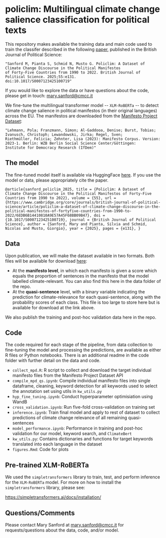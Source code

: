 # policlim: Multilingual climate change salience classification for political texts

This repository makes available the training data and main code used to train the classifer described in the following [paper](https://www.cambridge.org/core/journals/british-journal-of-political-science/article/policlim-a-dataset-of-climate-change-discourse-in-the-political-manifestos-of-fortyfive-countries-from-1990-to-2022/6EDB6B14410810A9E57A45F68BB09B47), published in the British Journal of Political Science:

    "Sanford M, Pianta S, Schmid N, Musto G. Policlim: A Dataset of Climate Change Discourse in the Political Manifestos 
	of Forty-Five Countries from 1990 to 2022. British Journal of Political Science. 2025;55:e131. 
	doi:10.1017/S0007123425100719"
  
If you would like to explore the data or have questions about the code, please get in touch: mary.sanford@cmcc.it 

We fine-tune the multilingual transformer model -- `XLM-RoBERTa` -- to detect climate change salience in political manifestos (in their original languages) across the EU. The manifestos are downloaded from the [Manifesto Project Dataset](https://manifesto-project.wzb.eu/):

    "Lehmann, Pola; Franzmann, Simon; Al-Gaddooa, Denise; Burst, Tobias; Ivanusch, Christoph; Lewandowski, Jirka; Regel, Sven;
    Riethmüller, Felicia; Zehnter, Lisa (2023): Manifesto Corpus. Version: 2023-1. Berlin: WZB Berlin Social Science Center/Göttingen:
    Institute for Democracy Research (IfDem)"

## The model
The fine-tuned model itself is available via HuggingFace [here](https://huggingface.co/marysanford/policlim). If you use the model or data, please appropriately cite the paper. 

`@article{sanford_policlim_2025,
	title = {Policlim: A Dataset of Climate Change Discourse in the Political Manifestos of Forty-Five Countries from 1990 to 2022},
	volume = {55},
	url = {https://www.cambridge.org/core/journals/british-journal-of-political-science/article/policlim-a-dataset-of-climate-change-discourse-in-the-political-manifestos-of-fortyfive-countries-from-1990-to-2022/6EDB6B14410810A9E57A45F68BB09B47},
	doi = {10.1017/S0007123425100719},
	journal = {British Journal of Political Science},
	author = {Sanford, Mary and Pianta, Silvia and Schmid, Nicolas and Musto, Giorgio},
	year = {2025},
	pages = {e131},
}`

## Data
Upon publication, we will make the dataset available in two formats. Both files will be available for download [here](https://drive.google.com/file/d/1X1kyVL8b3lTrewav8JnJZIG3tJObwoIm/view?usp=drive_link):
* At the **manifesto level**, in which each manifesto is given a score which equals the proportion of sentences in the manifesto that the model labelled climate-relevant. You can also find this here in the data folder of the repo.
* At the **quasi-sentence** level, with a binary variable indicating the prediction for climate-relevance for each quasi-sentence, along with the probability scores of each class. This file is too large to store here but is available for download at the link above.

We also publish the training and post-hoc validation data here in the repo.

## Code
The code required for each stage of the pipeline, from data collection to fine-tuning the model and processing the predictions, are available as either R files or Python notebooks. There is an additional readme in the code folder with further detail on the data and code.
* `collect_mpd.R`: R script to collect and download the target individual manifesto files from the Manifesto Project Dataset API
* `compile_mpd_qs.ipynb`: Compile individual manifesto files into single dataframe, cleaning, keyword detection for all keywords used to select the annotation set using utils in `kw_utils.py`
* `hyp_fine_tuning.ipynb`: Conduct hyperparameter optimisiation using WandB
* `cross_validation.ipynb`: Run five-fold cross-validation on training set
* `inference.ipynb`: Train final model and apply to rest of dataset to collect predictions of climate change relevance of all remaining quasi-sentences
* `model_performance.ipynb`: Performance in training and post-hoc validation for our model, keyword search, and `ClimateBert`
* `kw_utils.py`: Contains dictionaries and functions for target keywords translated into each language in the dataset
* `figures.Rmd`: Code for plots

## Pre-trained XLM-RoBERTa

We used the `simpletransformers` library to train, test, and perform inference for the `XLM-RoBERTa` model. For more on how to install the `simpletransformers` library, please see:

https://simpletransformers.ai/docs/installation/

## Questions/Comments
Please contact Mary Sanford at mary.sanford@cmcc.it for requests/questions about the data, code, and/or model.
